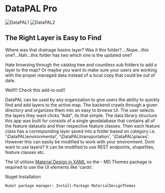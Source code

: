 # DataPAL Pro

![DataPAL1](https://i.imgur.com/OSspjK1.png) ![DataPAL2](https://i.imgur.com/OSspjK1.png)

## The Right Layer is Easy to Find
Where was that drainage basins layer? Was it this folder?....Nope...this one?...Nah...this folder has two which one is the updated one? 

Hate browsing through the catalog tree and countless sub folders to add a layer to the map? Or maybe you want to make sure your users are working with the proper managed data instead of a local copy that could be out of date.

Well!!! Check this add-in out!!

DataPAL can be used by any organization to give users the ability to quickly find and add layers to the active map. The backend crawls through a given directory and organizes them into an easy to browse UI. The user selects the layers they want clicks "Add", its that simple. The data library structure this app was built for consists of a single geodatabase that contains all of the feature datasets and thier respective feature classes. Then each feature class has a corresponding layer saved into a folder based on category i.e. '\\DataPAL\environmental', '\\DataPAL\transportation', '\\DataPAL\places'. However this can easily be modified to work with your environment. Dont want to use layers? It can be modified to use REST endpoints, shapefiles, feature classes etc. 

The UI utilizes [Material Design in XAML](http://materialdesigninxaml.net/) so the  - MD Themes package is required to use the UI elements like 'cards'.

Nuget Installation

    NuGet package manager: Install-Package MaterialDesignThemes

